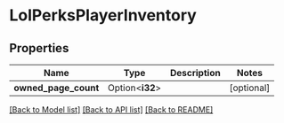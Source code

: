 # LolPerksPlayerInventory

## Properties

Name | Type | Description | Notes
------------ | ------------- | ------------- | -------------
**owned_page_count** | Option<**i32**> |  | [optional]

[[Back to Model list]](../README.md#documentation-for-models) [[Back to API list]](../README.md#documentation-for-api-endpoints) [[Back to README]](../README.md)


